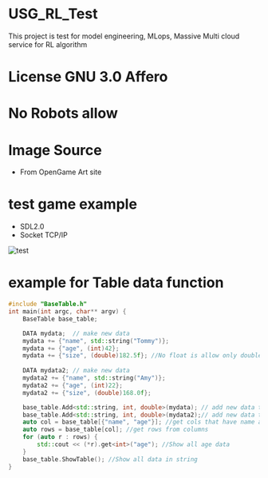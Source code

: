 # USG_RL_Test
This project is test for model engineering, MLops, Massive Multi cloud service for RL algorithm

# License GNU 3.0 Affero
# No Robots allow
# Image Source
- From OpenGame Art site

# test game example
- SDL2.0
- Socket TCP/IP

![test](https://user-images.githubusercontent.com/47798805/230782492-e7639f0b-4253-4cdb-b171-42050b61c4ff.gif)

# example for Table data function
```cpp
#include "BaseTable.h"
int main(int argc, char** argv) {
	BaseTable base_table;

    DATA mydata;  // make new data
    mydata += {"name", std::string("Tommy")}; 
    mydata += {"age", (int)42};
    mydata += {"size", (double)182.5f}; //No float is allow only double
    
    DATA mydata2; // make new data
    mydata2 += {"name", std::string("Amy")};
    mydata2 += {"age", (int)22};
    mydata2 += {"size", (double)168.0f};

    base_table.Add<std::string, int, double>(mydata); // add new data to table
    base_table.Add<std::string, int, double>(mydata2);// add new data to table
    auto col = base_table[{"name", "age"}]; //get cols that have name and age
    auto rows = base_table[col]; //get rows from columns
    for (auto r : rows) {
        std::cout << (*r).get<int>("age"); //Show all age data
    }
    base_table.ShowTable(); //Show all data in string
}
```
